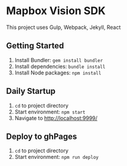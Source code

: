 # Mapbox Vision SDK #

This project uses Gulp, Webpack, Jekyll, React

## Getting Started ##
1. Install Bundler: `gem install bundler`
2. Install dependencies: `bundle install`
3. Install Node packages: `npm install`

## Daily Startup ##
1. `cd` to project directory
2. Start environment: `npm start`
3. Navigate to [http://localhost:9999/](http://localhost:9999/)

## Deploy to ghPages ##
1. `cd` to project directory
2. Start environment: `npm run deploy`


